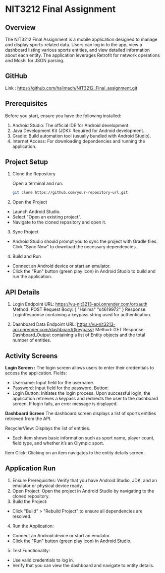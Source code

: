 # NIT3212 Final Assignment

## Overview

The NIT3212 Final Assignment is a mobile application designed to manage and display sports-related data. 
Users can log in to the app, view a dashboard listing various sports entities, and view detailed information about each entity. 
The application leverages Retrofit for network operations and Moshi for JSON parsing.

## GitHub 
Link : https://github.com/halimach/NIT3212_Final_assignment.git

## Prerequisites

Before you start, ensure you have the following installed:

1. Android Studio: The official IDE for Android development.
2. Java Development Kit (JDK): Required for Android development.
3. Gradle: Build automation tool (usually bundled with Android Studio).
4. Internet Access: For downloading dependencies and running the application.

## Project Setup

1. Clone the Repository

   Open a terminal and run:
   ```sh
   git clone https://github.com/your-repository-url.git
2. Open the Project
- Launch Android Studio.
- Select "Open an existing project".
- Navigate to the cloned repository and open it.

3. Sync Project
- Android Studio should prompt you to sync the project with Gradle files. Click "Sync Now" to download the necessary dependencies.

4. Build and Run
- Connect an Android device or start an emulator. 
- Click the "Run" button (green play icon) in Android Studio to build and run the application.

## API Details 
1. Login Endpoint 
    URL: https://vu-nit3213-api.onrender.com/ort/auth
    Method: POST
    Request Body:
   {
    "Halima"
    "s4619972"
       }
     Response: LoginResponse containing a keypass string used for authentication.

2. Dashboard Data Endpoint
    URL: https://vu-nit3213-api.onrender.com/dashboard/{keypass}
    Method: GET
    Response: Dashboard_Output containing a list of Entity objects and the total number of entities.

## Activity Screens 
**Login Screen :** 
The login screen allows users to enter their credentials to access the application.
Fields:
- Username: Input field for the username.
- Password: Input field for the password.
Button:
- Login Button: Initiates the login process.
Upon successful login, the application retrieves a keypass and redirects the user to the dashboard screen. 
If login fails, an error message is displayed.

**Dashboard Screen**
The dashboard screen displays a list of sports entities retrieved from the API.

RecyclerView: Displays the list of entities.
- Each item shows basic information such as sport name, player count, field type, and whether it’s an Olympic sport.

Item Click: Clicking on an item navigates to the entity details screen.

## Application Run 
1. Ensure Prerequisites: Verify that you have Android Studio, JDK, and an emulator or physical device ready.
2. Open Project: Open the project in Android Studio by navigating to the cloned repository.
3. Build the Project:
- Click "Build" > "Rebuild Project" to ensure all dependencies are resolved.
4. Run the Application:
- Connect an Android device or start an emulator.
- Click the "Run" button (green play icon) in Android Studio.
5. Test Functionality:
- Use valid credentials to log in.
- Verify that you can view the dashboard and navigate to entity details.


